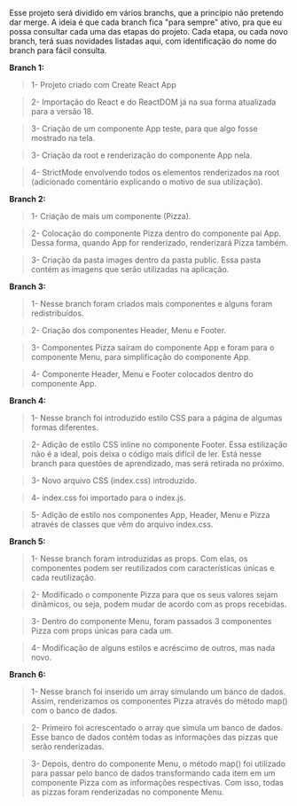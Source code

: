 Esse projeto será dividido em vários branchs, que a princípio não pretendo dar merge. A ideia é que cada branch fica "para sempre" ativo, pra que eu possa consultar cada uma das etapas do projeto.
Cada etapa, ou cada novo branch, terá suas novidades listadas aqui, com identificação do nome do branch para fácil consulta.

**Branch 1:**

> 1- Projeto criado com Create React App

> 2- Importação do React e do ReactDOM já na sua forma atualizada para a versão 18.

> 3- Criação de um componente App teste, para que algo fosse mostrado na tela.

> 3- Criação da root e renderização do componente App nela.

> 4- StrictMode envolvendo todos os elementos renderizados na root (adicionado comentário explicando o motivo de sua utilização).

**Branch 2:**

> 1- Criação de mais um componente (Pizza).

> 2- Colocação do componente Pizza dentro do componente pai App. Dessa forma, quando App for renderizado, renderizará Pizza também.

> 3- Criação da pasta images dentro da pasta public. Essa pasta contém as imagens que serão utilizadas na aplicação.

**Branch 3:**

> 1- Nesse branch foram criados mais componentes e alguns foram redistribuídos.

> 2- Criação dos componentes Header, Menu e Footer.

> 3- Componentes Pizza saíram do componente App e foram para o componente Menu, para simplificação do componente App.

> 4- Componente Header, Menu e Footer colocados dentro do componente App.

**Branch 4:**

> 1- Nesse branch foi introduzido estilo CSS para a página de algumas formas diferentes.

> 2- Adição de estilo CSS inline no componente Footer. Essa estilização não é a ideal, pois deixa o código mais difícil de ler. Está nesse branch para questões de aprendizado, mas será retirada no próximo.

> 3- Novo arquivo CSS (index.css) introduzido.

> 4- index.css foi importado para o index.js.

> 5- Adição de estilo nos componentes App, Header, Menu e Pizza através de classes que vêm do arquivo index.css.

**Branch 5:**

> 1- Nesse branch foram introduzidas as props. Com elas, os componentes podem ser reutilizados com características únicas e cada reutilização.

> 2- Modificado o componente Pizza para que os seus valores sejam dinâmicos, ou seja, podem mudar de acordo com as props recebidas.

> 3- Dentro do componente Menu, foram passados 3 componentes Pizza com props únicas para cada um.

> 4- Modificação de alguns estilos e acréscimo de outros, mas nada novo.

**Branch 6:**

> 1- Nesse branch foi inserido um array simulando um banco de dados. Assim, renderizamos os componentes Pizza através do método map() com o banco de dados.

> 2- Primeiro foi acrescentado o array que simula um banco de dados. Esse banco de dados contém todas as informações das pizzas que serão renderizadas.

> 3- Depois, dentro do componente Menu, o método map() foi utilizado para passar pelo banco de dados transformando cada item em um componente Pizza com as informações respectivas. Com isso, todas as pizzas foram renderizadas no componente Menu.
